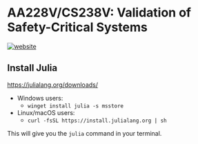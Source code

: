 # AA228V/CS238V: Validation of Safety-Critical Systems
[![website](https://img.shields.io/badge/website-stanford-b31b1b.svg)](https://aa228v.stanford.edu/)

## Install Julia
https://julialang.org/downloads/
- Windows users:
    - `winget install julia -s msstore`
- Linux/macOS users:
    - `curl -fsSL https://install.julialang.org | sh`

This will give you the `julia` command in your terminal.
